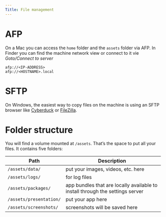 ```yaml
---
Title: File management
---
```


# AFP

On a Mac you can access the `home` folder and the `assets` folder via AFP.
In Finder you can find the machine network view or connect to it vie *Goto/Connect to server*

```
afp://<IP-ADDRESS>
afp://<HOSTNAME>.local
```

# SFTP

On Windows, the easiest way to copy files on the machine is using an SFTP browser like [Cyberduck](https://cyberduck.io/) or [FileZilla](https://filezilla-project.org/).



# Folder structure

You will find a volume mounted at `/assets`. That’s the space to put all your files. It contains five folders:

| Path                    | Description                                                                   |
| ----------------------- | ----------------------------------------------------------------------------- |
| `/assets/data/`         | put your images, videos, etc. here                                            |
| `/assets/logs/`         | for log files                                                                 |
| `/assets/packages/`     | app bundles that are locally available to install through the settings server |
| `/assets/presentation/` | put your app here                                                             |
| `/assets/screenshots/`  | screenshots will be saved here                                                |